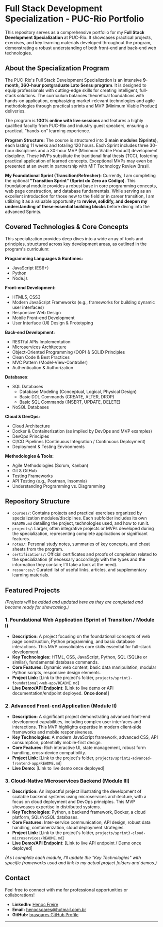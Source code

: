 # Full Stack Development Specialization - PUC-Rio Portfolio

This repository serves as a comprehensive portfolio for my **Full Stack Development Specialization** at PUC-Rio. It showcases practical projects, exercises, and key learning materials developed throughout the program, demonstrating a robust understanding of both front-end and back-end web technologies.

## About the Specialization Program

The PUC-Rio's Full Stack Development Specialization is an intensive **9-month, 360-hour postgraduate Lato Sensu program**. It is designed to equip professionals with cutting-edge skills for creating intelligent, full-stack solutions. The curriculum balances theoretical foundations with hands-on application, emphasizing market-relevant technologies and agile methodologies through practical sprints and MVP (Minimum Viable Product) deliveries.

The program is **100% online with live sessions** and features a highly qualified faculty from PUC-Rio and industry guest speakers, ensuring a practical, "hands-on" learning experience.

**Program Structure:**
The course is structured into **3 main modules (Sprints)**, each lasting 11 weeks and totaling 120 hours. Each Sprint includes three 30-hour disciplines and a 30-hour MVP (Minimum Viable Product) development discipline. These MVPs substitute the traditional final thesis (TCC), fostering practical application of learned concepts. Exceptional MVPs may even be presented at an event in partnership with MIT Technology Review Brasil.

**My Foundational Sprint (Transition/Refresher):**
Currently, I am completing the optional **"Transition Sprint" (Sprint do Zero ao Código)**. This foundational module provides a robust base in core programming concepts, web page construction, and database fundamentals. While serving as an excellent introduction for those new to the field or in career transition, I am utilizing it as a valuable opportunity to **review, solidify, and deepen my understanding of these essential building blocks** before diving into the advanced Sprints.

## Covered Technologies & Core Concepts

This specialization provides deep dives into a wide array of tools and principles, structured across key development areas, as outlined in the program's curriculum:

**Programming Languages & Runtimes:**
* JavaScript (ES6+) 
* Python 
* Node.js

**Front-end Development:**
* HTML5, CSS3 
* Modern JavaScript Frameworks (e.g., frameworks for building dynamic user interfaces)
* Responsive Web Design
* Mobile Front-end Development 
* User Interface (UI) Design & Prototyping 

**Back-end Development:**
* RESTful APIs Implementation
* Microservices Architecture 
* Object-Oriented Programming (OOP) & SOLID Principles 
* Clean Code & Best Practices
* MVC Pattern (Model-View-Controller)
* Authentication & Authorization

**Databases:**
* SQL Databases 
    * Database Modeling (Conceptual, Logical, Physical Design) 
    * Basic DDL Commands (CREATE, ALTER, DROP) 
    * Basic SQL Commands (INSERT, UPDATE, DELETE) 
* NoSQL Databases

**Cloud & DevOps:**
* Cloud Architecture 
* Docker & Containerization (as implied by DevOps and MVP examples)
* DevOps Principles
* CI/CD Pipelines (Continuous Integration / Continuous Deployment)
* Deployment & Testing Environments

**Methodologies & Tools:**
* Agile Methodologies (Scrum, Kanban)
* Git & GitHub
* Testing Frameworks
* API Testing (e.g., Postman, Insomnia)
* Understanding Programming vs. Diagramming

## Repository Structure

* `courses/`: Contains projects and practical exercises organized by specialization modules/disciplines. Each subfolder includes its own `README.md` detailing the project, technologies used, and how to run it.
* `projects/`: Larger, often integrative projects or MVPs developed during the specialization, representing complete applications or significant features.
* `notes/`: Personal study notes, summaries of key concepts, and cheat sheets from the program.
* `certifications/`: Official certificates and proofs of completion related to the specialization (if necessary accordingly with the types and the information they contain; I'll take a look at the need).
* `resources/`: Curated list of useful links, articles, and supplementary learning materials.

## Featured Projects

*(Projects will be added and updated here as they are completed and become ready for showcasing.)*

### 1. Foundational Web Application (Sprint of Transition / Module I)
* **Description:** A project focusing on the foundational concepts of web page construction, Python programming, and basic database interactions. This MVP consolidates core skills essential for full-stack development.
* **Key Technologies:** HTML, CSS, JavaScript, Python, SQL (SQLite or similar), fundamental database commands.
* **Core Features:** Dynamic web content, basic data manipulation, modular Python scripts, responsive design elements.
* **Project Link:** [Link to the project's folder, `projects/sprint1-foundational-web-app/README.md`]
* **Live Demo/API Endpoint:** [Link to live demo or API documentation/endpoint deployed. **Once done!**]

### 2. Advanced Front-end Application (Module II)
* **Description:** A significant project demonstrating advanced front-end development capabilities, including complex user interfaces and interactions. This MVP highlights expertise in modern client-side frameworks and mobile responsiveness.
* **Key Technologies:** A modern JavaScript framework, advanced CSS, API consumption, potentially mobile-first design.
* **Core Features:** Rich interactive UI, state management, robust form handling, cross-device compatibility.
* **Project Link:** [Link to the project's folder, `projects/sprint2-advanced-frontend-app/README.md`]
* **Live Demo:** [Link to live demo once deployed]

### 3. Cloud-Native Microservices Backend (Module III)
* **Description:** An impactful project illustrating the development of scalable backend systems using microservices architecture, with a focus on cloud deployment and DevOps principles. This MVP showcases expertise in distributed systems.
* **Key Technologies:** Python, a backend framework, Docker, a cloud platform, SQL/NoSQL databases.
* **Core Features:** Inter-service communication, API design, robust data handling, containerization, cloud deployment strategies.
* **Project Link:** [Link to the project's folder, `projects/sprint3-cloud-microservices/README.md`]
* **Live Demo/API Endpoint:** [Link to live API endpoint / Demo once deployed]

*(As I complete each module, I'll update the "Key Technologies" with specific frameworks used and link to my actual project folders and demos.)*

## Contact

Feel free to connect with me for professional opportunities or collaborations!

* **LinkedIn:** [Henoc Freire](https://www.linkedin.com/in/brasoares/)
* **Email:** [henocsoares@hotmail.com.br](mailto:henocsoares@hotmail.com.br)
* **GitHub:** [brasoares GitHub Profile](https://github.com/brasoares)

---
